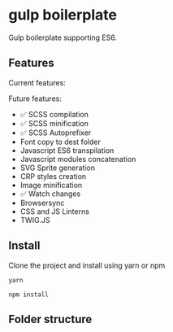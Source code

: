 # gulp boilerplate

Gulp boilerplate supporting ES6.

## Features

Current features:

Future features:
- :white_check_mark: SCSS compilation
- :white_check_mark: SCSS minification
- :white_check_mark: SCSS Autoprefixer
- Font copy to dest folder
- Javascript ES6 transpilation
- Javascript modules concatenation
- SVG Sprite generation
- CRP styles creation
- Image minification
- :white_check_mark: Watch changes
- Browsersync
- CSS and JS Linterns
- TWIG.JS

## Install

Clone the project and install using yarn or npm

```
yarn
```
```
npm install
```

## Folder structure
